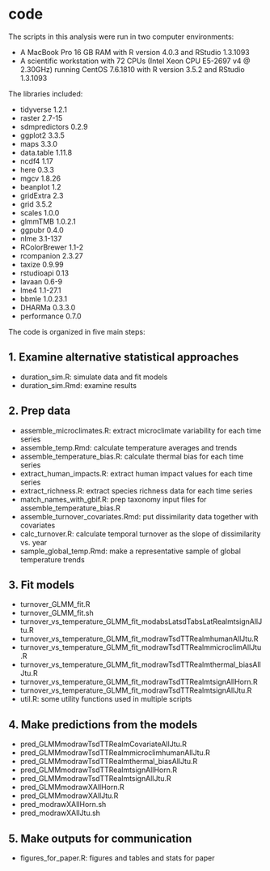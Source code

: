 # code

The scripts in this analysis were run in two computer environments:
- A MacBook Pro 16 GB RAM with R version 4.0.3 and RStudio 1.3.1093
- A scientific workstation with 72 CPUs (Intel Xeon CPU E5-2697 v4 @ 2.30GHz) running CentOS 7.6.1810 with R version 3.5.2 and RStudio 1.3.1093

The libraries included:
- tidyverse 1.2.1
- raster 2.7-15
- sdmpredictors 0.2.9
- ggplot2 3.3.5
- maps 3.3.0
- data.table 1.11.8
- ncdf4 1.17
- here 0.3.3
- mgcv 1.8.26
- beanplot 1.2
- gridExtra 2.3
- grid 3.5.2
- scales 1.0.0
- glmmTMB 1.0.2.1
- ggpubr 0.4.0
- nlme 3.1-137
- RColorBrewer 1.1-2
- rcompanion 2.3.27
- taxize 0.9.99
- rstudioapi 0.13
- lavaan 0.6-9
- lme4 1.1-27.1
- bbmle 1.0.23.1
- DHARMa 0.3.3.0
- performance 0.7.0

The code is organized in five main steps:
## 1. Examine alternative statistical approaches
- duration_sim.R: simulate data and fit models
- duration_sim.Rmd: examine results

## 2. Prep data
- assemble_microclimates.R: extract microclimate variability for each time series
- assemble_temp.Rmd: calculate temperature averages and trends
- assemble_temperature_bias.R: calculate thermal bias for each time series
- extract_human_impacts.R: extract human impact values for each time series
- extract_richness.R: extract species richness data for each time series
- match_names_with_gbif.R: prep taxonomy input files for assemble_temperature_bias.R
- assemble_turnover_covariates.Rmd: put dissimilarity data together with covariates
- calc_turnover.R: calculate temporal turnover as the slope of dissimilarity vs. year
- sample_global_temp.Rmd: make a representative sample of global temperature trends

## 3. Fit models
- turnover_GLMM_fit.R
- turnover_GLMM_fit.sh
- turnover_vs_temperature_GLMM_fit_modabsLatsdTabsLatRealmtsignAllJtu.R
- turnover_vs_temperature_GLMM_fit_modrawTsdTTRealmhumanAllJtu.R
- turnover_vs_temperature_GLMM_fit_modrawTsdTTRealmmicroclimAllJtu.R
- turnover_vs_temperature_GLMM_fit_modrawTsdTTRealmthermal_biasAllJtu.R
- turnover_vs_temperature_GLMM_fit_modrawTsdTTRealmtsignAllHorn.R
- turnover_vs_temperature_GLMM_fit_modrawTsdTTRealmtsignAllJtu.R
- util.R: some utility functions used in multiple scripts

## 4. Make predictions from the models
- pred_GLMMmodrawTsdTTRealmCovariateAllJtu.R
- pred_GLMMmodrawTsdTTRealmmicroclimhumanAllJtu.R
- pred_GLMMmodrawTsdTTRealmthermal_biasAllJtu.R
- pred_GLMMmodrawTsdTTRealmtsignAllHorn.R
- pred_GLMMmodrawTsdTTRealmtsignAllJtu.R
- pred_GLMMmodrawXAllHorn.R
- pred_GLMMmodrawXAllJtu.R
- pred_modrawXAllHorn.sh
- pred_modrawXAllJtu.sh

## 5. Make outputs for communication
- figures_for_paper.R: figures and tables and stats for paper
